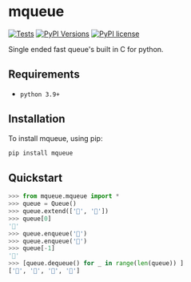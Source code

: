 # mqueue

[![Tests](https://github.com/MatthewAndreTaylor/mqueue/actions/workflows/tests.yml/badge.svg)](https://github.com/MatthewAndreTaylor/mqueue/actions)
[![PyPI Versions](https://img.shields.io/badge/python-3.9%2B-blue)](https://github.com/MatthewAndreTaylor/mqueue/blob/master/pyproject.toml)
[![PyPI license](https://img.shields.io/badge/license-MIT-%23373737)](https://github.com/MatthewAndreTaylor/mqueue/blob/master/LICENSE)

Single ended fast queue's built in C for python.

## Requirements

- `python 3.9+`

## Installation

To install mqueue, using pip:

```bash
pip install mqueue
```

## Quickstart

```py
>>> from mqueue.mqueue import *
>>> queue = Queue()
>>> queue.extend(['🚒', '🛴'])
>>> queue[0]
'🚒'
>>> queue.enqueue('🚅')
>>> queue.enqueue('🚗')
>>> queue[-1]
'🚗'
>>> [queue.dequeue() for _ in range(len(queue)) ]
['🚒', '🛴', '🚅', '🚗']
```
